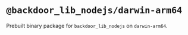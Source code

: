# `@backdoor_lib_nodejs/darwin-arm64`

Prebuilt binary package for `backdoor_lib_nodejs` on `darwin-arm64`.

